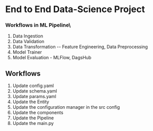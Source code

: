 # End to End Data-Science Project

### Workflows in ML Pipeline\

1. Data Ingestion
2. Data Validation
3. Data Transformation -- Feature Engineering, Data Preprocessing
4. Model Trainer 
5. Model Evaluation - MLFlow, DagsHub

## Workflows

1. Update config.yaml
2. Update schema.yaml
3. Update params.yaml
4. Update the Entity
5. Update the configuration manager in the src config
6. Update the components
7. Update the Pipeline
9. Update the main.py
